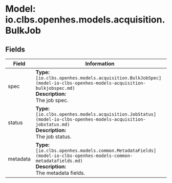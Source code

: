 # Model: io.clbs.openhes.models.acquisition.BulkJob

## Fields

| Field | Information |
| --- | --- |
| spec | <b>Type:</b> `[io.clbs.openhes.models.acquisition.BulkJobSpec](model-io-clbs-openhes-models-acquisition-bulkjobspec.md)`<br><b>Description:</b><br>The job spec. |
| status | <b>Type:</b> `[io.clbs.openhes.models.acquisition.JobStatus](model-io-clbs-openhes-models-acquisition-jobstatus.md)`<br><b>Description:</b><br>The job status. |
| metadata | <b>Type:</b> `[io.clbs.openhes.models.common.MetadataFields](model-io-clbs-openhes-models-common-metadatafields.md)`<br><b>Description:</b><br>The metadata fields. |

